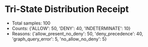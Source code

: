 # Tri-State Distribution Receipt

- Total samples: 100
- Counts: {'ALLOW': 50, 'DENY': 40, 'INDETERMINATE': 10}
- Reasons: {'allow_present_no_deny': 50, 'deny_precedence': 40, 'graph_query_error': 5, 'no_allow_no_deny': 5}
